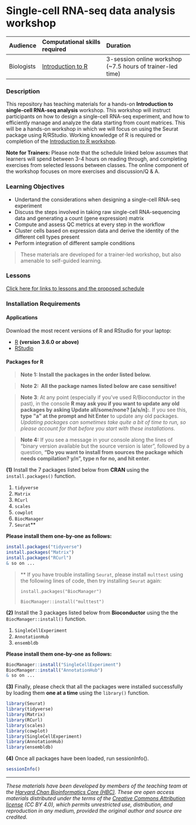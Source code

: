 # Single-cell RNA-seq data analysis workshop 

| Audience | Computational skills required| Duration |
:----------|:----------|:----------|
| Biologists | [Introduction to R](https://hbctraining.github.io/Intro-to-R-flipped/) | 3-session online workshop (~7.5 hours of trainer-led time)|

### Description

This repository has teaching materials for a hands-on **Introduction to single-cell RNA-seq analysis** workshop. This workshop will instruct participants on how to design a single-cell RNA-seq experiment, and how to efficiently manage and analyze the data starting from count matrices. This will be a hands-on workshop in which we will focus on using the Seurat package using R/RStudio. Working knowledge of R is required or completion of the [Introduction to R workshop](https://hbctraining.github.io/Intro-to-R/). 

**Note for Trainers:** Please note that the schedule linked below assumes that learners will spend between 3-4 hours on reading through, and completing exercises from selected lessons between classes. The online component of the workshop focuses on more exercises and discussion/Q & A.

### Learning Objectives

- Undertand the considerations when designing a single-cell RNA-seq experiment
- Discuss the steps involved in taking raw single-cell RNA-sequencing data and generating a count (gene expression) matrix
- Compute and assess QC metrics at every step in the workflow
- Cluster cells based on expression data and derive the identity of the different cell types present
- Perform integration of different sample conditions

> These materials are developed for a trainer-led workshop, but also amenable to self-guided learning.

### Lessons

[Click here for links to lessons and the proposed schedule](schedule)


### Installation Requirements

#### Applications
Download the most recent versions of R and RStudio for your laptop:

 - [R](http://lib.stat.cmu.edu/R/CRAN/) **(version 3.6.0 or above)**
 - [RStudio](https://www.rstudio.com/products/rstudio/download/#download)

#### Packages for R

> **Note 1: Install the packages in the order listed below.**

> **Note 2:  All the package names listed below are case sensitive!**
 
> **Note 3**: At any point (especially if you’ve used R/Bioconductor in the past), in the console **R may ask you if you want to update any old packages by asking Update all/some/none? [a/s/n]:**. If you see this, **type "a" at the prompt and hit Enter** to update any old packages. _Updating packages can sometimes take quite a bit of time to run, so please account for that before you start with these installations._  

> **Note 4:** If you see a message in your console along the lines of “binary version available but the source version is later”, followed by a question, **“Do you want to install from sources the package which needs compilation? y/n”, type n for no, and hit enter**.

**(1)** Install the 7 packages listed below from **CRAN** using the `install.packages()` function. 

1. `tidyverse`
1. `Matrix`
1. `RCurl`
1. `scales`
1. `cowplot`
1. `BiocManager`
1. `Seurat`**

**Please install them one-by-one as follows:**

```r
install.packages("tidyverse")
install.packages("Matrix")
install.packages("RCurl")
& so on ...
```

> ** If you have trouble installing `Seurat`, please install `multtest` using the following lines of code, then try installing `Seurat` again:
>
> `install.packages("BiocManager")`
>
> `BiocManager::install("multtest")`

**(2)** Install the 3 packages listed below from **Bioconductor** using the the `BiocManager::install()` function.

1. `SingleCellExperiment`
1. `AnnotationHub`
1. `ensembldb`

**Please install them one-by-one as follows:**

```r
BiocManager::install("SingleCellExperiment")
BiocManager::install("AnnotationHub")
& so on ...
```

**(3)** Finally, please check that all the packages were installed successfully by loading them **one at a time** using the `library()` function.  

```r
library(Seurat)
library(tidyverse)
library(Matrix)
library(RCurl)
library(scales)
library(cowplot)
library(SingleCellExperiment)
library(AnnotationHub)
library(ensembldb)
```

**(4)** Once all packages have been loaded, run sessionInfo().  

```r
sessionInfo()
```

****

*These materials have been developed by members of the teaching team at the [Harvard Chan Bioinformatics Core (HBC)](http://bioinformatics.sph.harvard.edu/). These are open access materials distributed under the terms of the [Creative Commons Attribution license](https://creativecommons.org/licenses/by/4.0/) (CC BY 4.0), which permits unrestricted use, distribution, and reproduction in any medium, provided the original author and source are credited.*
